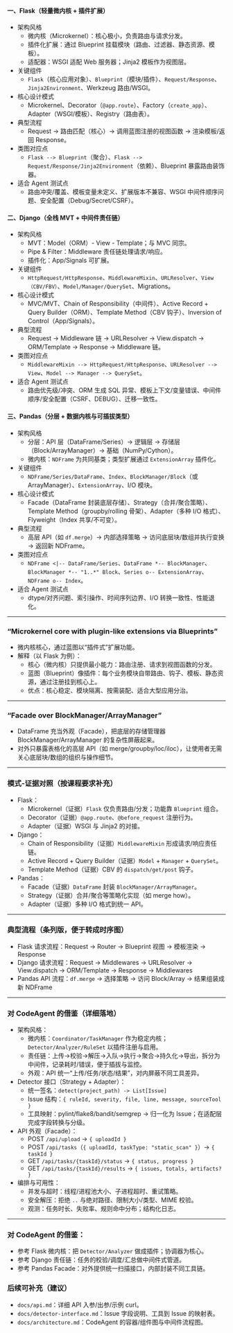 #### 一、Flask（轻量微内核 + 插件扩展）
- 架构风格
  - 微内核（Microkernel）：核心极小，负责路由与请求分发。
  - 插件化扩展：通过 Blueprint 挂载模块（路由、过滤器、静态资源、模板）。
  - 适配器：WSGI 适配 Web 服务器；Jinja2 模板作为视图层。
- 关键组件
  - `Flask`（核心应用对象）、`Blueprint`（模块/插件）、`Request/Response`、`Jinja2Environment`、Werkzeug 路由/WSGI。
- 核心设计模式
  - Microkernel、Decorator（`@app.route`）、Factory（`create_app`）、Adapter（WSGI/模板）、Registry（路由表）。
- 典型流程
  - Request → 路由匹配（核心）→ 调用蓝图注册的视图函数 → 渲染模板/返回 Response。
- 类图对应点
  - `Flask --> Blueprint`（聚合）、`Flask --> Request/Response/Jinja2Environment`（依赖）、Blueprint 暴露路由装饰器。
- 适合 Agent 测试点
  - 路由冲突/覆盖、模板变量未定义、扩展版本不兼容、WSGI 中间件顺序问题、安全配置（Debug/Secret/CSRF）。

#### 二、Django（全栈 MVT + 中间件责任链）
- 架构风格
  - MVT：Model（ORM）- View - Template；与 MVC 同宗。
  - Pipe & Filter：Middleware 责任链处理请求/响应。
  - 插件化：App/Signals 可扩展。
- 关键组件
  - `HttpRequest/HttpResponse`、`MiddlewareMixin`、`URLResolver`、`View（CBV/FBV）`、`Model/Manager/QuerySet`、Migrations。
- 核心设计模式
  - MVC/MVT、Chain of Responsibility（中间件）、Active Record + Query Builder（ORM）、Template Method（CBV 钩子）、Inversion of Control（App/Signals）。
- 典型流程
  - Request → Middleware 链 → URLResolver → View.dispatch → ORM/Template → Response → Middleware 链。
- 类图对应点
  - `MiddlewareMixin --> HttpRequest/HttpResponse`、`URLResolver --> View`、`Model --> Manager --> QuerySet`。
- 适合 Agent 测试点
  - 路由优先级/冲突、ORM 生成 SQL 异常、模板上下文/变量错误、中间件顺序/安全配置（CSRF、DEBUG）、迁移一致性。

#### 三、Pandas（分层 + 数据内核与可插拔类型）
- 架构风格
  - 分层：API 层（DataFrame/Series）→ 逻辑层 → 存储层（Block/ArrayManager）→ 基础（NumPy/Cython）。
  - 微内核：`NDFrame` 为共同基类；类型扩展通过 `ExtensionArray` 插件化。
- 关键组件
  - `NDFrame/Series/DataFrame`、`Index`、`BlockManager/Block`（或 ArrayManager）、`ExtensionArray`、I/O 模块。
- 核心设计模式
  - Facade（DataFrame 封装底层存储）、Strategy（合并/聚合策略）、Template Method（groupby/rolling 骨架）、Adapter（多种 I/O 格式）、Flyweight（Index 共享/不可变）。
- 典型流程
  - 高层 API（如 `df.merge`）→ 内部选择策略 → 访问底层块/数组并执行变换 → 返回新 NDFrame。
- 类图对应点
  - `NDFrame <|-- DataFrame/Series`、`DataFrame *-- BlockManager`、`BlockManager *-- "1..*" Block`、`Series o-- ExtensionArray`、`NDFrame o-- Index`。
- 适合 Agent 测试点
  - dtype/对齐问题、索引操作、时间序列边界、I/O 转换一致性、性能退化。

---

### “Microkernel core with plugin-like extensions via Blueprints” 
- 微内核核心，通过蓝图以“插件式”扩展功能。
- 解释（以 Flask 为例）：
  - 核心（微内核）只提供最小能力：路由注册、请求到视图函数的分发。
  - 蓝图（Blueprint）像插件：每个业务模块自带路由、钩子、模板、静态资源，通过注册挂到核心上。
  - 优点：核心稳定、模块隔离、按需装配、适合大型应用分治。

---

### “Facade over BlockManager/ArrayManager”
- DataFrame 充当外观（Facade），把底层的存储管理器 BlockManager/ArrayManager 的复杂性屏蔽起来。
- 对外只暴露表格化的高层 API（如 merge/groupby/loc/iloc），让使用者无需关心底层块/数组的组织与操作细节。

---

### 模式-证据对照（按课程要求补充）
- Flask：
  - Microkernel（证据）`Flask` 仅负责路由/分发；功能靠 `Blueprint` 组合。
  - Decorator（证据）`@app.route`、`@before_request` 注册行为。
  - Adapter（证据）WSGI 与 Jinja2 的对接。
- Django：
  - Chain of Responsibility（证据）`MiddlewareMixin` 形成请求/响应责任链。
  - Active Record + Query Builder（证据）`Model` + `Manager` + `QuerySet`。
  - Template Method（证据）CBV 的 `dispatch/get/post` 钩子。
- Pandas：
  - Facade（证据）`DataFrame` 封装 `BlockManager/ArrayManager`。
  - Strategy（证据）合并/聚合等策略化实现（如 merge how）。
  - Adapter（证据）多种 I/O 格式到统一 API。

---

### 典型流程（条列版，便于转成时序图）
- Flask 请求流程：Request → Router → Blueprint 视图 → 模板渲染 → Response
- Django 请求流程：Request → Middlewares → URLResolver → View.dispatch → ORM/Template → Response → Middlewares
- Pandas API 流程：`df.merge` → 选择策略 → 访问 Block/Array → 结果组装成新 NDFrame

---

### 对 CodeAgent 的借鉴（详细落地）
- 架构风格：
  - 微内核：`Coordinator/TaskManager` 作为稳定内核；`Detector/Analyzer/RuleSet` 以插件注册与启用。
  - 责任链：上传→校验→解压→入队→执行→聚合→持久化→导出，拆分为中间件，记录耗时/错误，便于插拔与监控。
  - 外观：API 统一“上传/任务/状态/结果”，对内屏蔽不同工具差异。
- Detector 接口（Strategy + Adapter）：
  - 统一签名：`detect(project_path) -> List[Issue]`
  - Issue 结构：`{ ruleId, severity, file, line, message, sourceTool }`
  - 工具映射：pylint/flake8/bandit/semgrep → 归一化为 Issue；在适配层完成字段转换与分级。
- API 外观（Facade）：
  - POST `/api/upload` → `{ uploadId }`
  - POST `/api/tasks`（`{ uploadId, taskType: "static_scan" }`）→ `{ taskId }`
  - GET `/api/tasks/{taskId}/status` → `{ status, progress }`
  - GET `/api/tasks/{taskId}/results` → `{ issues, totals, artifacts? }`
- 编排与可用性：
  - 并发与超时：线程/进程池大小、子进程超时、重试策略。
  - 安全解压：拒绝 `..` 与绝对路径、限制大小/类型、MIME 校验。
  - 观测：任务时长、失败率、规则命中分布；结构化日志。

---

### 对 CodeAgent 的借鉴：
  - 参考 Flask 微内核：把 `Detector/Analyzer` 做成插件；协调器为核心。
  - 参考 Django 责任链：任务的校验/调度/汇总做中间件式管道。
  - 参考 Pandas Facade：对外提供统一扫描接口，内部封装不同工具链。
### 后续可补充（建议）
- `docs/api.md`：详细 API 入参/出参/示例 curl。
- `docs/detector-interface.md`：Issue 字段说明、工具到 Issue 的映射表。
- `docs/architecture.md`：CodeAgent 的容器/组件图与中间件流程图。
